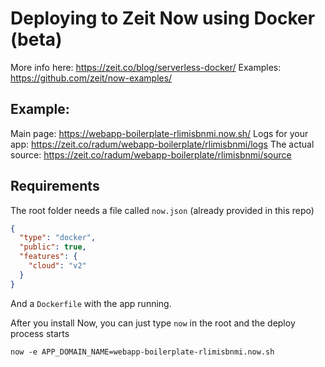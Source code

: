 # Deploying to Zeit Now using Docker (beta)

More info here: https://zeit.co/blog/serverless-docker/
Examples: https://github.com/zeit/now-examples/
## Example:

Main page: https://webapp-boilerplate-rlimisbnmi.now.sh/
Logs for your app: https://zeit.co/radum/webapp-boilerplate/rlimisbnmi/logs
The actual source: https://zeit.co/radum/webapp-boilerplate/rlimisbnmi/source

## Requirements

The root folder needs a file called `now.json` (already provided in this repo)

```json
{
  "type": "docker",
  "public": true,
  "features": {
    "cloud": "v2"
  }
}
```

And a `Dockerfile` with the app running.

After you install Now, you can just type `now` in the root and the deploy process starts

```shell
now -e APP_DOMAIN_NAME=webapp-boilerplate-rlimisbnmi.now.sh
```
